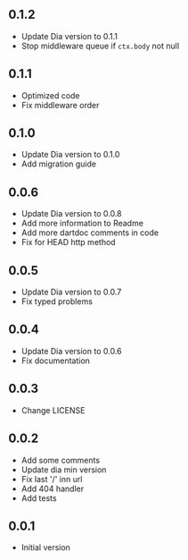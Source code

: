 ## 0.1.2

- Update Dia version to 0.1.1
- Stop middleware queue if `ctx.body` not null

## 0.1.1

- Optimized code
- Fix middleware order

## 0.1.0

- Update Dia version to 0.1.0
- Add migration guide


## 0.0.6

- Update Dia version to 0.0.8
- Add more information to Readme
- Add more dartdoc comments in code
- Fix for HEAD http method

## 0.0.5

- Update Dia version to 0.0.7
- Fix typed problems

## 0.0.4

- Update Dia version to 0.0.6
- Fix documentation

## 0.0.3

- Change LICENSE

## 0.0.2

- Add some comments
- Update dia min version
- Fix last '/' inn url
- Add 404 handler
- Add tests

## 0.0.1

- Initial version
